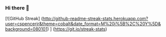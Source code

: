 ### Hi there 👋

<!--
**cspencerjr/cspencerjr** is a ✨ _special_ ✨ repository because its `README.md` (this file) appears on your GitHub profile.
-->

<!--
Here are some ideas to get you started:

- 🔭 I’m currently working on ...
- 🌱 I’m currently learning ...
- 👯 I’m looking to collaborate on ...
- 🤔 I’m looking for help with ...
- 💬 Ask me about ...
- 📫 How to reach me: ...
- 😄 Pronouns: ...
- ⚡ Fun fact: ...
-->

[![GitHub Streak]
  (http://github-readme-streak-stats.herokuapp.com?user=cspencerjr&theme=cobalt&date_format=M%20j%5B%2C%20Y%5D&background=080101)
] (https://git.io/streak-stats)
